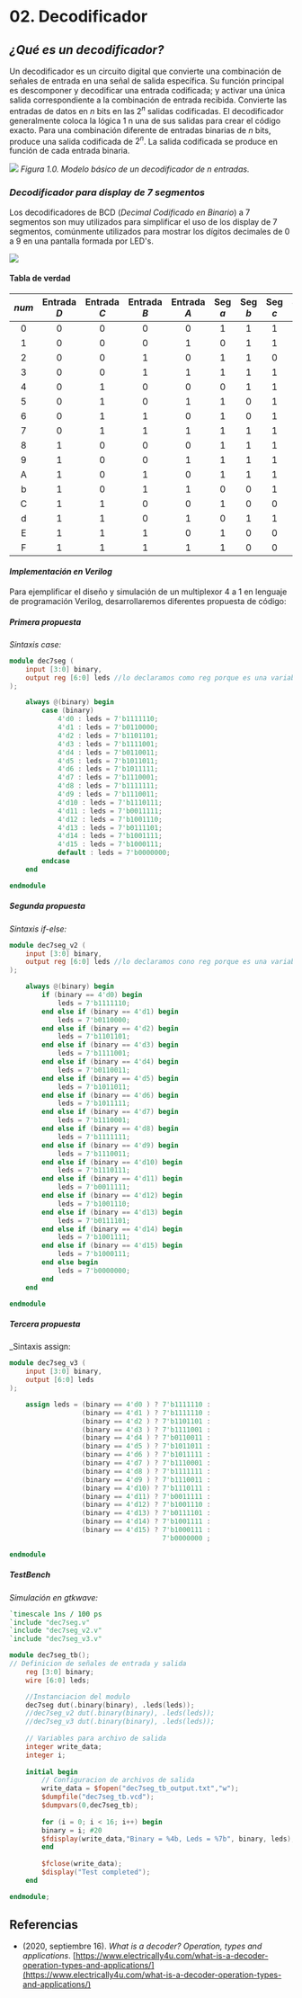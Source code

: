 # 02. Decodificador

## _¿Qué es un **decodificador**?_

Un decodificador es un circuito digital que convierte una combinación de señales de entrada en una señal de salida específica. 
Su función principal es descomponer y decodificar una entrada codificada; y activar una única salida correspondiente a la combinación de entrada recibida.
Convierte las entradas de datos en $n$ bits en las $2^n$ salidas codificadas. 
El decodificador generalmente coloca la lógica $1$ n una de sus salidas para crear el código exacto. Para una combinación diferente de entradas binarias de $n$ bits, produce una salida codificada de $2^n$. La salida codificada se produce en función de cada entrada binaria.

![](https://www.electrically4u.com/wp-content/uploads/2020/09/decoder.png?ezimgfmt=ng:webp/ngcb4)
_Figura 1.0. Modelo básico de un decodificador de n entradas._


### _Decodificador para display de 7 segmentos_
Los decodificadores de BCD (_Decimal Codificado en Binario_) a 7 segmentos son muy utilizados para simplificar el uso de los display de 7 segmentos, comúnmente utilizados para mostrar los dígitos decimales de $0$ a $9$ en una pantalla formada por LED's.

![](https://media.geeksforgeeks.org/wp-content/cdn-uploads/bcd.png)

#### Tabla de verdad

|$num$|Entrada $D$|Entrada $C$|Entrada $B$|Entrada $A$|Seg $a$|Seg $b$|Seg $c$|Seg $d$|Seg $e$|Seg $f$|Seg $g$|
|:-:|:-:|:-:|:-:|:-:|:-:|:-:|:-:|:-:|:-:|:-:|:-:|
|0|0|0|0|0|1|1|1|1|1|1|1|
|1|0|0|0|1|0|1|1|0|0|0|0|
|2|0|0|1|0|1|1|0|1|1|0|1|
|3|0|0|1|1|1|1|1|1|0|0|1|
|4|0|1|0|0|0|1|1|0|0|1|1|
|5|0|1|0|1|1|0|1|1|0|1|1|
|6|0|1|1|0|1|0|1|1|1|1|1|
|7|0|1|1|1|1|1|1|0|0|0|1|
|8|1|0|0|0|1|1|1|1|1|1|1|
|9|1|0|0|1|1|1|1|0|0|1|1|
|A|1|0|1|0|1|1|1|0|1|1|1|
|b|1|0|1|1|0|0|1|1|1|1|1|
|C|1|1|0|0|1|0|0|1|1|1|0|
|d|1|1|0|1|0|1|1|1|1|0|1|
|E|1|1|1|0|1|0|0|1|1|1|1|
|F|1|1|1|1|1|0|0|0|1|1|1|

#### _Implementación en Verilog_

Para ejemplificar el diseño y simulación de un multiplexor 4 a 1 en lenguaje de programación Verilog, desarrollaremos diferentes propuesta de código:

##### Primera propuesta
_Sintaxis case:_

```verilog
module dec7seg (
	input [3:0] binary,
	output reg [6:0] leds //lo declaramos como reg porque es una variable
);

	always @(binary) begin
		case (binary)
			4'd0 : leds = 7'b1111110;
			4'd1 : leds = 7'b0110000;
			4'd2 : leds = 7'b1101101;
			4'd3 : leds = 7'b1111001;
			4'd4 : leds = 7'b0110011;
			4'd5 : leds = 7'b1011011;
			4'd6 : leds = 7'b1011111;
			4'd7 : leds = 7'b1110001;
			4'd8 : leds = 7'b1111111;
			4'd9 : leds = 7'b1110011;
			4'd10 : leds = 7'b1110111;
			4'd11 : leds = 7'b0011111;
			4'd12 : leds = 7'b1001110;
			4'd13 : leds = 7'b0111101;
			4'd14 : leds = 7'b1001111;
			4'd15 : leds = 7'b1000111;
			default : leds = 7'b0000000;
		endcase
	end

endmodule
```

##### Segunda propuesta
_Sintaxis if-else:_

```verilog
module dec7seg_v2 (
	input [3:0] binary,
	output reg [6:0] leds //lo declaramos cono reg porque es una variable
);

	always @(binary) begin
		if (binary == 4'd0) begin
			leds = 7'b1111110;
		end else if (binary == 4'd1) begin
			leds = 7'b0110000;
		end else if (binary == 4'd2) begin
			leds = 7'b1101101;
		end else if (binary == 4'd3) begin
			leds = 7'b1111001;
		end else if (binary == 4'd4) begin
			leds = 7'b0110011;
		end else if (binary == 4'd5) begin
			leds = 7'b1011011;
		end else if (binary == 4'd6) begin
			leds = 7'b1011111;
		end else if (binary == 4'd7) begin
			leds = 7'b1110001;
		end else if (binary == 4'd8) begin
			leds = 7'b1111111;
		end else if (binary == 4'd9) begin
			leds = 7'b1110011;
		end else if (binary == 4'd10) begin
			leds = 7'b1110111;
		end else if (binary == 4'd11) begin
			leds = 7'b0011111;
		end else if (binary == 4'd12) begin
			leds = 7'b1001110;
		end else if (binary == 4'd13) begin
			leds = 7'b0111101;
		end else if (binary == 4'd14) begin
			leds = 7'b1001111;
		end else if (binary == 4'd15) begin
			leds = 7'b1000111;
		end else begin
			leds = 7'b0000000;
		end
	end

endmodule
```

##### Tercera propuesta
_Sintaxis assign:

```verilog
module dec7seg_v3 (
	input [3:0] binary,
	output [6:0] leds
);

	assign leds = (binary == 4'd0 ) ? 7'b1111110 :
			      (binary == 4'd1 ) ? 7'b1111110 :
	              (binary == 4'd2 ) ? 7'b1101101 :
			      (binary == 4'd3 ) ? 7'b1111001 :
			      (binary == 4'd4 ) ? 7'b0110011 :
				  (binary == 4'd5 ) ? 7'b1011011 :
				  (binary == 4'd6 ) ? 7'b1011111 :
				  (binary == 4'd7 ) ? 7'b1110001 :
			      (binary == 4'd8 ) ? 7'b1111111 :
				  (binary == 4'd9 ) ? 7'b1110011 :
				  (binary == 4'd10) ? 7'b1110111 :
				  (binary == 4'd11) ? 7'b0011111 :
				  (binary == 4'd12) ? 7'b1001110 :
				  (binary == 4'd13) ? 7'b0111101 :
				  (binary == 4'd14) ? 7'b1001111 :
				  (binary == 4'd15) ? 7'b1000111 :
									  7'b0000000 ;

endmodule
```

##### TestBench
_Simulación en gtkwave:_

```verilog
`timescale 1ns / 100 ps
`include "dec7seg.v"
`include "dec7seg_v2.v"
`include "dec7seg_v3.v"

module dec7seg_tb();
// Definicion de señales de entrada y salida
	reg [3:0] binary;
	wire [6:0] leds;

	//Instanciacion del modulo
	dec7seg dut(.binary(binary), .leds(leds));
	//dec7seg_v2 dut(.binary(binary), .leds(leds));
	//dec7seg_v3 dut(.binary(binary), .leds(leds));
	
	// Variables para archivo de salida
	integer write_data;
	integer i;
	
	initial begin
		// Configuracion de archivos de salida
		write_data = $fopen("dec7seg_tb_output.txt","w");
		$dumpfile("dec7seg_tb.vcd");
		$dumpvars(0,dec7seg_tb);
		
		for (i = 0; i < 16; i++) begin
		binary = i; #20
		$fdisplay(write_data,"Binary = %4b, Leds = %7b", binary, leds);
		end
	
		$fclose(write_data);
		$display("Test completed");
	end

endmodule;
```

## Referencias
+ (2020, septiembre 16). _What is a decoder? Operation, types and applications_. [https://www.electrically4u.com/what-is-a-decoder-operation-types-and-applications/](https://www.electrically4u.com/what-is-a-decoder-operation-types-and-applications/)
